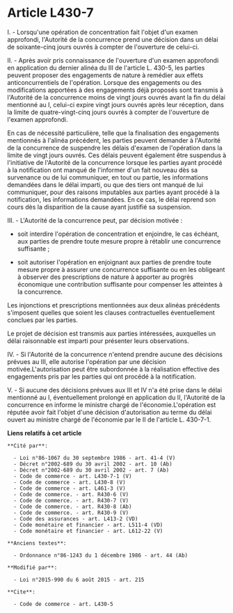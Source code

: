 # Article L430-7

I. - Lorsqu'une opération de concentration fait l'objet d'un examen approfondi, l'Autorité de la concurrence prend une
décision dans un délai de soixante-cinq jours ouvrés à compter de l'ouverture de celui-ci. 

II. - Après avoir pris connaissance de l'ouverture d'un examen approfondi en application du dernier alinéa du III de
l'article L. 430-5, les parties peuvent proposer des engagements de nature à remédier aux effets anticoncurrentiels de
l'opération. Lorsque des engagements ou des modifications apportées à des engagements déjà proposés  sont transmis à
l'Autorité de la concurrence moins de vingt jours ouvrés avant la fin du délai mentionné au I, celui-ci expire vingt jours
ouvrés après leur réception, dans la limite de quatre-vingt-cinq jours ouvrés à compter de l'ouverture de l'examen
approfondi. 

En cas de nécessité particulière, telle que la finalisation des engagements mentionnés à l'alinéa précédent, les parties
peuvent demander à l'Autorité de la concurrence de suspendre les délais d'examen de l'opération dans la limite de vingt jours
ouvrés. Ces délais peuvent également être suspendus à l'initiative de l'Autorité de la concurrence lorsque les parties ayant
procédé à la notification ont manqué de l'informer d'un fait nouveau dès sa survenance ou de lui communiquer, en tout ou
partie, les informations demandées dans le délai imparti, ou que des tiers ont manqué de lui communiquer, pour des raisons
imputables aux parties ayant procédé à la notification, les informations demandées. En ce cas, le délai reprend son cours dès
la disparition de la cause ayant justifié sa suspension. 

III. - L'Autorité de la concurrence peut, par décision motivée :

- soit interdire l'opération de concentration et enjoindre, le cas échéant, aux parties de prendre toute mesure propre à
rétablir une concurrence suffisante ;

- soit autoriser l'opération en enjoignant aux parties de prendre toute mesure propre à assurer une concurrence suffisante ou
en les obligeant à observer des prescriptions de nature à apporter au progrès économique une contribution suffisante pour
compenser les atteintes à la concurrence. 

Les injonctions et prescriptions mentionnées aux deux alinéas précédents s'imposent quelles que soient les clauses
contractuelles éventuellement conclues par les parties. 

Le projet de décision est transmis aux parties intéressées, auxquelles un délai raisonnable est imparti pour présenter leurs
observations. 

IV. - Si l'Autorité de la concurrence n'entend prendre aucune des décisions prévues au III, elle autorise l'opération par une
décision motivée.L'autorisation peut être subordonnée à la réalisation effective des engagements pris par les parties qui ont
procédé à la notification.

V. - Si aucune des décisions prévues aux III et IV n'a été prise dans le délai mentionné au I, éventuellement prolongé en
application du II, l'Autorité de la concurrence en informe le ministre chargé de l'économie.L'opération est réputée avoir
fait l'objet d'une décision d'autorisation au terme du délai ouvert au ministre chargé de l'économie par le II de l'article
L. 430-7-1.

**Liens relatifs à cet article**

	**Cité par**:

	  - Loi n°86-1067 du 30 septembre 1986 - art. 41-4 (V)
	  - Décret n°2002-689 du 30 avril 2002 - art. 10 (Ab)
	  - Décret n°2002-689 du 30 avril 2002 - art. 7 (Ab)
	  - Code de commerce - art. L430-7-1 (V)
	  - Code de commerce - art. L430-8 (V)
	  - Code de commerce - art. L461-3 (V)
	  - Code de commerce. - art. R430-6 (V)
	  - Code de commerce. - art. R430-7 (V)
	  - Code de commerce. - art. R430-8 (Ab)
	  - Code de commerce. - art. R430-9 (V)
	  - Code des assurances - art. L413-2 (VD)
	  - Code monétaire et financier - art. L511-4 (VD)
	  - Code monétaire et financier - art. L612-22 (V)

	**Anciens textes**:

	  - Ordonnance n°86-1243 du 1 décembre 1986 - art. 44 (Ab)

	**Modifié par**:

	  - Loi n°2015-990 du 6 août 2015 - art. 215

	**Cite**:

	  - Code de commerce - art. L430-5
